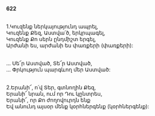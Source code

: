 **622**

\
1.Կուզենք ներկայությունդ ապրել,\
 Կուզենք Քեզ, Աստվա՛ծ, երկրպագել,\
 Կուզենք Քո սերն ընդմիշտ երգել,\
 Արժանի ես, արժանի ես փառքերի (փառքերի):

\
 ... Սե՜ր Աստված, Տե՜ր Աստված,\
 ... Փրկություն պարգևող մեր Աստված:

\
2.Երանի՜, ո՛վ Տեր, գտնողին Քեզ,\
Երանի՜ նրան, ում որ Դու կընտրես,\
Երանի՜, որ Քո ժողովուրդն ենք\
Եվ անունդ այսօր մենք կօրհներգենք (կօրհներգենք):

